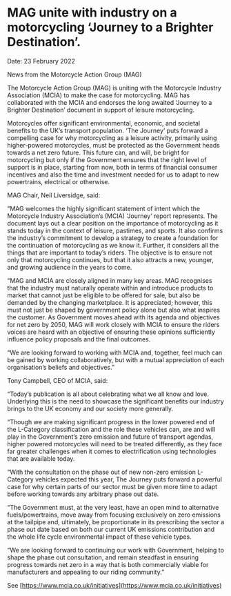 # MAG unite with industry on a motorcycling ‘Journey to a Brighter Destination’.

Date: 23 February 2022

News from the Motorcycle Action Group (MAG)

The Motorcycle Action Group (MAG) is uniting with the Motorcycle Industry Association (MCIA) to make the case for motorcycling.  MAG has collaborated with the MCIA and endorses the long awaited ‘Journey to a Brighter Destination’ document in support of leisure motorcycling.

Motorcycles offer significant environmental, economic, and societal benefits to the UK’s transport population. ‘The Journey’ puts forward a compelling case for why motorcycling as a leisure activity, primarily using higher-powered motorcycles, must be protected as the Government heads towards a net zero future.  This future can, and will, be bright for motorcycling but only if the Government ensures that the right level of support is in place, starting from now, both in terms of financial consumer incentives and also the time and investment needed for us to adapt to new powertrains, electrical or otherwise.

MAG Chair, Neil Liversidge, said:

“MAG welcomes the highly significant statement of intent which the Motorcycle Industry Association’s (MCIA) ‘Journey’ report represents. The document lays out a clear position on the importance of motorcycling as it stands today in the context of leisure, pastimes, and sports. It also confirms the industry’s commitment to develop a strategy to create a foundation for the continuation of motorcycling as we know it. Further, it considers all the things that are important to today’s riders. The objective is to ensure not only that motorcycling continues, but that it also attracts a new, younger, and growing audience in the years to come.

“MAG and MCIA are closely aligned in many key areas. MAG recognises that the industry must naturally operate within and introduce products to market that cannot just be eligible to be offered for sale, but also be demanded by the changing marketplace. It is appreciated; however, this must not just be shaped by government policy alone but also what inspires the customer. As Government moves ahead with its agenda and objectives for net zero by 2050, MAG will work closely with MCIA to ensure the riders voices are heard with an objective of ensuring these opinions sufficiently influence policy proposals and the final outcomes.

“We are looking forward to working with MCIA and, together, feel much can be gained by working collaboratively, but with a mutual appreciation of each organisation’s beliefs and objectives.”

Tony Campbell, CEO of MCIA, said:

“Today’s publication is all about celebrating what we all know and love. Underlying this is the need to showcase the significant benefits our industry brings to the UK economy and our society more generally.

“Though we are making significant progress in the lower powered end of the L-Category classification and the role these vehicles can, are and will play in the Government’s zero emission and future of transport agendas, higher powered motorcycles will need to be treated differently, as they face far greater challenges when it comes to electrification using technologies that are available today.

“With the consultation on the phase out of new non-zero emission L-Category vehicles expected this year, The Journey puts forward a powerful case for why certain parts of our sector must be given more time to adapt before working towards any arbitrary phase out date.

“The Government must, at the very least, have an open mind to alternative fuels/powertrains, move away from focusing exclusively on zero emissions at the tailpipe and, ultimately, be proportionate in its prescribing the sector a phase out date based on both our current UK emissions contribution and the whole life cycle environmental impact of these vehicle types.

“We are looking forward to continuing our work with Government, helping to shape the phase out consultation, and remain steadfast in ensuring progress towards net zero in a way that is both commercially viable for manufacturers and appealing to our riding community.”

See [https://www.mcia.co.uk/initiatives](https://www.mcia.co.uk/initiatives)
